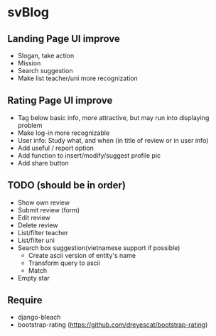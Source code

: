 # svBlog

## Landing Page UI improve

* Slogan, take action
* Mission
* Search suggestion
* Make list teacher/uni more recognization

## Rating Page UI improve

* Tag below basic info, more attractive, but may run into displaying problem
* Make log-in more recognizable
* User info: Study what, and when (in title of review or in user info)
* Add useful / report option
* Add function to insert/modify/suggest profile pic
* Add share button

## TODO (should be in order)

* Show own review
* Submit review (form)
* Edit review
* Delete review
* List/filter teacher
* List/filter uni
* Search box suggestion(vietnamese support if possible)
  * Create ascii version of entity's name
  * Transform query to ascii
  * Match
* Empty star
  
## Require
* django-bleach
* bootstrap-rating (https://github.com/dreyescat/bootstrap-rating)